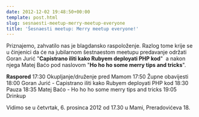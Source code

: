 ```yaml
---
date: 2012-12-02 19:48:50+00:00
template: post.html
slug: sesnaesti-meetup-merry-meetup-everyone
title: 'Šesnaesti meetup: Merry meetup everyone!'
---
```


Priznajemo, zahvatilo nas je blagdansko raspoloženje. Razlog tome krije se u činjenici da će na jubilarnom šestnaestom meetupu predavanje održati Goran Jurić "**Capistrano iliti kako Rubyem deployati PHP kod**"  a nakon njega Matej Baćo pod naslovom "**Ho ho ho some merry tips and tricks**".

**Raspored**
17:30 Okupljanje/druženje pred Mamom
17:50 Župne obavijesti
18:00 Goran Jurić - Capistrano iliti kako Rubyem deployati PHP kod
18:30 Pauza
18:35 Matej Baćo - Ho ho ho some merry tips and tricks
19:05 Drinkup

Vidimo se u četvrtak, 6. prosinca 2012 od 17.30 u Mami, Preradovićeva 18.




